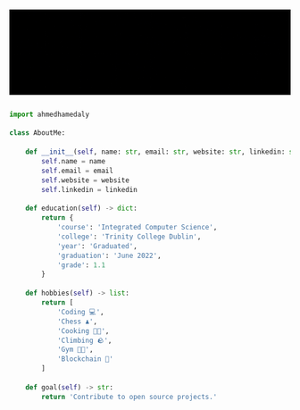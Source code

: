 # [![Ahmed Hamed Aly](images/banner.gif)][website]

``` python
import ahmedhamedaly

class AboutMe:

    def __init__(self, name: str, email: str, website: str, linkedin: str):
        self.name = name
        self.email = email
        self.website = website
        self.linkedin = linkedin

    def education(self) -> dict:
        return {
            'course': 'Integrated Computer Science',
            'college': 'Trinity College Dublin',
            'year': 'Graduated',
            'graduation': 'June 2022',
            'grade': 1.1
        }

    def hobbies(self) -> list:
        return [
            'Coding 💻',
            'Chess ♟️',
            'Cooking 👩‍🍳',
            'Climbing 🪨',
            'Gym 💪🏽',
            'Blockchain 📃'
        ]

    def goal(self) -> str:
        return 'Contribute to open source projects.'
```

<!--Links-->
[website]: https://ahmedhamedaly.com/
[github]: https://github.com/ahmedhamedaly
[linkedIn]: https://www.linkedin.com/in/ahmedhamedaly/
[Email]: mailto:hamedala@tcd.ie
